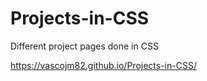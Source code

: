 # Projects-in-CSS
Different project pages done in CSS

https://vascojm82.github.io/Projects-in-CSS/
